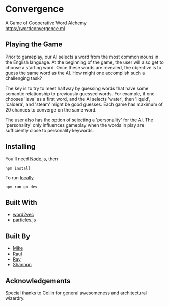 # Convergence
A Game of Cooperative Word Alchemy
<br>
https://wordconvergence.ml


## Playing the Game
Prior to gameplay, our AI selects a word from the most common nouns in the English language. At the beginning of the game, the user will also get to choose a starting word. Once these words are revealed, the objective is to guess the same word as the AI. How might one accomplish such a challenging task? 

The key is to try to meet halfway by guessing words that have some semantic relationship to previously guessed words. For example, if one chooses 'lava' as a first word, and the AI selects 'water', then 'liquid', 'caldera', and 'steam' might be good guesses. Each game has maximum of 20 chances to converge on the same word.

The user also has the option of selecting a 'personality' for the AI. The 'personality' only influences gameplay when the words in play are sufficiently close to personality keywords.

## Installing

You'll need [Node.js](https://nodejs.org/en/download/), then
```
npm install
```
To run [locally](http://localhost:3000/)
```
npm run go-dev
```
 
## Built With

- [word2vec](https://www.npmjs.com/package/word2vec)
- [particles.js](https://github.com/VincentGarreau/particles.js/)


## Built By

- [Mike](https://github.com/mikekanter)
- [Raul](https://github.com/RaulVinueza)
- [Ray](https://github.com/rutvikhp)
- [Shannon](https://github.com/scwikla)


## Acknowledgements

Special thanks to [Collin](https://github.com/collin) for general awesomeness and architectural wizardry.



